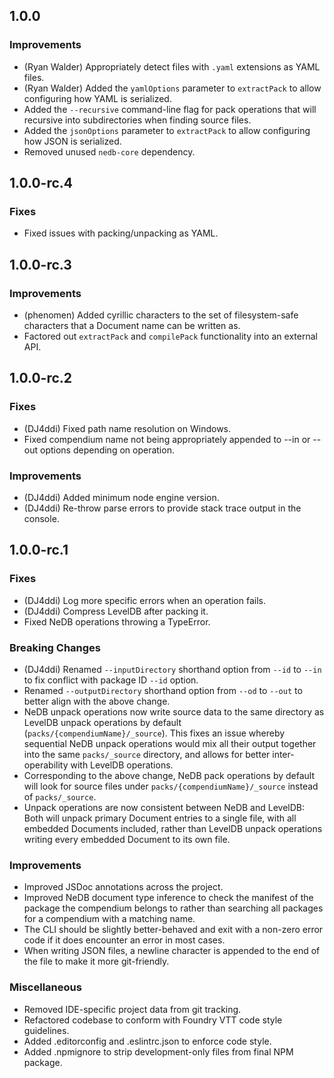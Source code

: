 ## 1.0.0

### Improvements
 - (Ryan Walder) Appropriately detect files with `.yaml` extensions as YAML files.
 - (Ryan Walder) Added the `yamlOptions` parameter to `extractPack` to allow configuring how YAML is serialized.
 - Added the `--recursive` command-line flag for pack operations that will recursive into subdirectories when finding source files.
 - Added the `jsonOptions` parameter to `extractPack` to allow configuring how JSON is serialized.
 - Removed unused `nedb-core` dependency.

## 1.0.0-rc.4

### Fixes
 - Fixed issues with packing/unpacking as YAML.

## 1.0.0-rc.3

### Improvements
 - (phenomen) Added cyrillic characters to the set of filesystem-safe characters that a Document name can be written as.
 - Factored out `extractPack` and `compilePack` functionality into an external API.

## 1.0.0-rc.2

### Fixes
 - (DJ4ddi) Fixed path name resolution on Windows.
 - Fixed compendium name not being appropriately appended to --in or --out options depending on operation.

### Improvements
 - (DJ4ddi) Added minimum node engine version.
 - (DJ4ddi) Re-throw parse errors to provide stack trace output in the console.

## 1.0.0-rc.1

### Fixes
 - (DJ4ddi) Log more specific errors when an operation fails.
 - (DJ4ddi) Compress LevelDB after packing it.
 - Fixed NeDB operations throwing a TypeError.

### Breaking Changes
 - (DJ4ddi) Renamed `--inputDirectory` shorthand option from `--id` to `--in` to fix conflict with package ID `--id` option.
 - Renamed `--outputDirectory` shorthand option from `--od` to `--out` to better align with the above change.
 - NeDB unpack operations now write source data to the same directory as LevelDB unpack operations by default (`packs/{compendiumName}/_source`). This fixes an issue whereby sequential NeDB unpack operations would mix all their output together into the same `packs/_source` directory, and allows for better inter-operability with LevelDB operations.
 - Corresponding to the above change, NeDB pack operations by default will look for source files under `packs/{compendiumName}/_source` instead of `packs/_source`.
 - Unpack operations are now consistent between NeDB and LevelDB: Both will unpack primary Document entries to a single file, with all embedded Documents included, rather than LevelDB unpack operations writing every embedded Document to its own file.

### Improvements
 - Improved JSDoc annotations across the project.
 - Improved NeDB document type inference to check the manifest of the package the compendium belongs to rather than searching all packages for a compendium with a matching name.
 - The CLI should be slightly better-behaved and exit with a non-zero error code if it does encounter an error in most cases.
 - When writing JSON files, a newline character is appended to the end of the file to make it more git-friendly.

### Miscellaneous
 - Removed IDE-specific project data from git tracking.
 - Refactored codebase to conform with Foundry VTT code style guidelines.
 - Added .editorconfig and .eslintrc.json to enforce code style.
 - Added .npmignore to strip development-only files from final NPM package.
